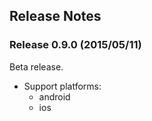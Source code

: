 ﻿## Release Notes

### Release 0.9.0 (2015/05/11)

Beta release.

* Support platforms:
  * android
  * ios

